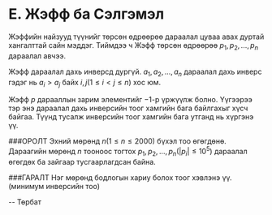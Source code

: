 E. Жэфф ба Сэлгэмэл
===================
 
Жэффийн найзууд түүнийг төрсөн өдрөөрөө дараалал цуваа авах дуртай хангалттай сайн мэддэг. Тиймдээ ч Жэфф төрсөн өдрөөрөө $p_1,p_2,...,p_n$ дараалал авчээ.

Жэфф дараалал дахь инверсд дургүй. $a_1,a_2,...,a_n$ дараалал дахь инверс гэдэг нь   $a_i>a_j$ байх $i,j (1\le i<j\le n)$ хос юм.

Жэфф $p$ дарааллын зарим элементийг $-1$-р үржүүлж болно. Үүгээрээ тэр энэ дараалал дахь инверсийн тоог хамгийн бага байлгахыг хүсч байгаа. Түүнд тусалж инверсийн тоог хамгийн бага утганд нь хүргэнэ үү.

###ОРОЛТ
Эхний мөрөнд $n (1\le n\le 2000)$ бүхэл тоо өгөгдөнө. Дараагийн мөрөнд $n$ тооноос тогтох $p_1, p_2, ..., p_n (|p_i|\le 10^5)$ дараалал өгөгдөх ба зайгаар тусгаарлагдсан байна.

###ГАРАЛТ
Нэг мөрөнд бодлогын хариу болох тоог хэвлэнэ үү. (минимум инверсийн тоо)

-- Төрбат
